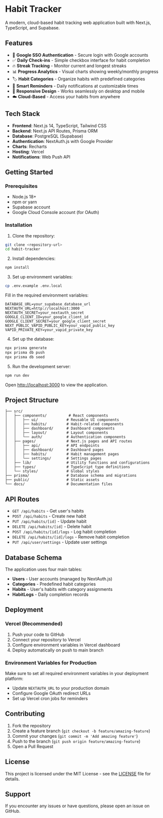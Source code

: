 # Habit Tracker

A modern, cloud-based habit tracking web application built with Next.js, TypeScript, and Supabase.

## Features

- 🔐 **Google SSO Authentication** - Secure login with Google accounts
- ✅ **Daily Check-ins** - Simple checkbox interface for habit completion
- 🔥 **Streak Tracking** - Monitor current and longest streaks
- 📊 **Progress Analytics** - Visual charts showing weekly/monthly progress
- 🏷️ **Habit Categories** - Organize habits with predefined categories
- 🔔 **Smart Reminders** - Daily notifications at customizable times
- 📱 **Responsive Design** - Works seamlessly on desktop and mobile
- ☁️ **Cloud-Based** - Access your habits from anywhere

## Tech Stack

- **Frontend**: Next.js 14, TypeScript, Tailwind CSS
- **Backend**: Next.js API Routes, Prisma ORM
- **Database**: PostgreSQL (Supabase)
- **Authentication**: NextAuth.js with Google Provider
- **Charts**: Recharts
- **Hosting**: Vercel
- **Notifications**: Web Push API

## Getting Started

### Prerequisites

- Node.js 18+ 
- npm or yarn
- Supabase account
- Google Cloud Console account (for OAuth)

### Installation

1. Clone the repository:
```bash
git clone <repository-url>
cd habit-tracker
```

2. Install dependencies:
```bash
npm install
```

3. Set up environment variables:
```bash
cp .env.example .env.local
```

Fill in the required environment variables:
```env
DATABASE_URL=your_supabase_database_url
NEXTAUTH_URL=http://localhost:3000
NEXTAUTH_SECRET=your_nextauth_secret
GOOGLE_CLIENT_ID=your_google_client_id
GOOGLE_CLIENT_SECRET=your_google_client_secret
NEXT_PUBLIC_VAPID_PUBLIC_KEY=your_vapid_public_key
VAPID_PRIVATE_KEY=your_vapid_private_key
```

4. Set up the database:
```bash
npx prisma generate
npx prisma db push
npx prisma db seed
```

5. Run the development server:
```bash
npm run dev
```

Open [http://localhost:3000](http://localhost:3000) to view the application.

## Project Structure

```
├── src/
│   ├── components/          # React components
│   │   ├── ui/             # Reusable UI components
│   │   ├── habits/         # Habit-related components
│   │   ├── dashboard/      # Dashboard components
│   │   ├── layout/         # Layout components
│   │   └── auth/           # Authentication components
│   ├── pages/              # Next.js pages and API routes
│   │   ├── api/            # API endpoints
│   │   ├── dashboard/      # Dashboard pages
│   │   ├── habits/         # Habit management pages
│   │   └── settings/       # Settings pages
│   ├── lib/                # Utility functions and configurations
│   ├── types/              # TypeScript type definitions
│   └── styles/             # Global styles
├── prisma/                 # Database schema and migrations
├── public/                 # Static assets
└── docs/                   # Documentation files
```

## API Routes

- `GET /api/habits` - Get user's habits
- `POST /api/habits` - Create new habit
- `PUT /api/habits/[id]` - Update habit
- `DELETE /api/habits/[id]` - Delete habit
- `POST /api/habits/[id]/logs` - Log habit completion
- `DELETE /api/habits/[id]/logs` - Remove habit completion
- `PUT /api/user/settings` - Update user settings

## Database Schema

The application uses four main tables:
- **Users** - User accounts (managed by NextAuth.js)
- **Categories** - Predefined habit categories
- **Habits** - User's habits with category assignments
- **HabitLogs** - Daily completion records

## Deployment

### Vercel (Recommended)

1. Push your code to GitHub
2. Connect your repository to Vercel
3. Configure environment variables in Vercel dashboard
4. Deploy automatically on push to main branch

### Environment Variables for Production

Make sure to set all required environment variables in your deployment platform:
- Update `NEXTAUTH_URL` to your production domain
- Configure Google OAuth redirect URLs
- Set up Vercel cron jobs for reminders

## Contributing

1. Fork the repository
2. Create a feature branch (`git checkout -b feature/amazing-feature`)
3. Commit your changes (`git commit -m 'Add amazing feature'`)
4. Push to the branch (`git push origin feature/amazing-feature`)
5. Open a Pull Request

## License

This project is licensed under the MIT License - see the [LICENSE](LICENSE) file for details.

## Support

If you encounter any issues or have questions, please open an issue on GitHub.
